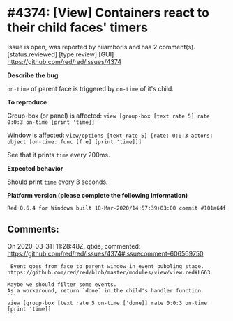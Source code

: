 
#4374: [View] Containers react to their child faces' timers
================================================================================
Issue is open, was reported by hiiamboris and has 2 comment(s).
[status.reviewed] [type.review] [GUI]
<https://github.com/red/red/issues/4374>

**Describe the bug**

`on-time` of parent face is triggered by `on-time` of it's child.

**To reproduce**

Group-box (or panel) is affected:
`view [group-box [text rate 5] rate 0:0:3 on-time [print 'time]]`

Window is affected:
`view/options [text rate 5] [rate: 0:0:3 actors: object [on-time: func [f e] [print 'time]]]`

See that it prints `time` every 200ms.

**Expected behavior**

Should print `time` every 3 seconds.

**Platform version (please complete the following information)**
```
Red 0.6.4 for Windows built 18-Mar-2020/14:57:39+03:00 commit #101a64f
```



Comments:
--------------------------------------------------------------------------------

On 2020-03-31T11:28:48Z, qtxie, commented:
<https://github.com/red/red/issues/4374#issuecomment-606569750>

     Event goes from face to parent window in event bubbling stage. https://github.com/red/red/blob/master/modules/view/view.red#L663
    
    Maybe we should filter some events.
    As a workaround, return `done` in the child's handler function.
    ```
    view [group-box [text rate 5 on-time ['done]] rate 0:0:3 on-time [print 'time]]
    ```


